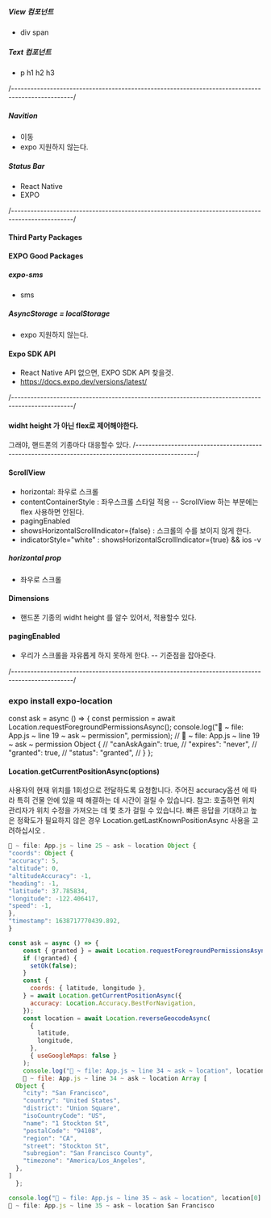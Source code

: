 ##### View 컴포넌트

- div span

##### Text 컴포넌트

- p h1 h2 h3

/-------------------------------------------------------------------------------------------------/

##### Navition

- 이동
- expo 지원하지 않는다.

##### Status Bar

- React Native
- EXPO

/-------------------------------------------------------------------------------------------------/

#### Third Party Packages

#### EXPO Good Packages

##### expo-sms

- sms

##### AsyncStorage = localStorage

- expo 지원하지 않는다.

#### Expo SDK API

- React Native API 없으면, EXPO SDK API 찾을것.
- https://docs.expo.dev/versions/latest/

/-------------------------------------------------------------------------------------------------/

#### widht height 가 아닌 flex로 제어해야한다.

그래야, 핸드폰의 기종마다 대응할수 있다.
/-------------------------------------------------------------------------------------------------/

#### ScrollView

- horizontal: 좌우로 스크롤
- contentContainerStyle : 좌우스크롤 스타일 적용
  -- ScrollView 하는 부분에는 flex 사용하면 안된다.
- pagingEnabled
- showsHorizontalScrollIndicator={false} : 스크롤의 수를 보이지 않게 한다.
- indicatorStyle="white" : showsHorizontalScrollIndicator={true} && ios -v

##### horizontal prop

- 좌우로 스크롤

#### Dimensions

- 핸드폰 기종의 widht height 를 알수 있어서, 적용할수 있다.

#### pagingEnabled

- 우리가 스크롤을 자유롭게 하지 못하게 한다.
  -- 기준점을 잡아준다.

/-------------------------------------------------------------------------------------------------/

### expo install expo-location

const ask = async () => {
const permission = await Location.requestForegroundPermissionsAsync();
console.log("🚀 ~ file: App.js ~ line 19 ~ ask ~ permission", permission);
// 🚀 ~ file: App.js ~ line 19 ~ ask ~ permission Object {
// "canAskAgain": true,
// "expires": "never",
// "granted": true,
// "status": "granted",
// }
};

#### Location.getCurrentPositionAsync(options)

사용자의 현재 위치를 1회성으로 전달하도록 요청합니다. 주어진 accuracy옵션 에 따라 특히 건물 안에 있을 때 해결하는 데 시간이 걸릴 수 있습니다.
참고: 호출하면 위치 관리자가 위치 수정을 가져오는 데 몇 초가 걸릴 수 있습니다. 빠른 응답을 기대하고 높은 정확도가 필요하지 않은 경우 Location.getLastKnownPositionAsync 사용을 고려하십시오 .

```js
🚀 ~ file: App.js ~ line 25 ~ ask ~ location Object {
"coords": Object {
"accuracy": 5,
"altitude": 0,
"altitudeAccuracy": -1,
"heading": -1,
"latitude": 37.785834,
"longitude": -122.406417,
"speed": -1,
},
"timestamp": 1638717770439.892,
}
```

```js
const ask = async () => {
    const { granted } = await Location.requestForegroundPermissionsAsync();
    if (!granted) {
      setOk(false);
    }
    const {
      coords: { latitude, longitude },
    } = await Location.getCurrentPositionAsync({
      accuracy: Location.Accuracy.BestForNavigation,
    });
    const location = await Location.reverseGeocodeAsync(
      {
        latitude,
        longitude,
      },
      { useGoogleMaps: false }
    );
    console.log("🚀 ~ file: App.js ~ line 34 ~ ask ~ location", location);
    🚀 ~ file: App.js ~ line 34 ~ ask ~ location Array [
  Object {
    "city": "San Francisco",
    "country": "United States",
    "district": "Union Square",
    "isoCountryCode": "US",
    "name": "1 Stockton St",
    "postalCode": "94108",
    "region": "CA",
    "street": "Stockton St",
    "subregion": "San Francisco County",
    "timezone": "America/Los_Angeles",
  },
]
  };
```

```js
console.log("🚀 ~ file: App.js ~ line 35 ~ ask ~ location", location[0].city);
🚀 ~ file: App.js ~ line 35 ~ ask ~ location San Francisco
```
